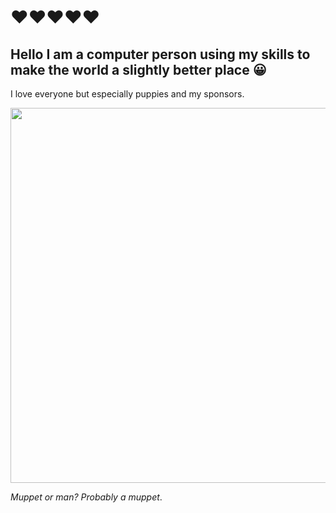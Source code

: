 # ❤️❤️❤️❤️❤️

## Hello I am a computer person using my skills to make the world a slightly better place 😀


I love everyone but especially puppies and my sponsors.

<img src="https://user-images.githubusercontent.com/3129093/114273115-88181080-99de-11eb-9638-e871d9002416.jpg" width="600" />

_Muppet or man? Probably a muppet_.
